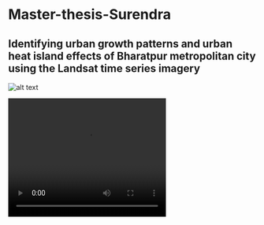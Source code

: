 # Master-thesis-Surendra

## Identifying urban growth patterns and urban heat island effects of Bharatpur metropolitan city using the Landsat time series imagery

![alt text](https://github.com/shiwakotisurendra/Master-thesis-Surendra/blob/master/uhi_all.png)

<video width="320" height="240" controls>
  <source src="thesis.mp4" type="video/mp4">
</video>
